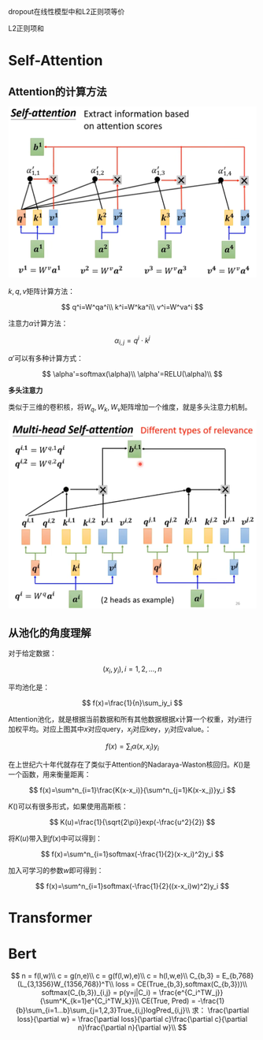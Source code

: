 dropout在线性模型中和L2正则项等价

L2正则项和

# Self-Attention

## Attention的计算方法

![](./img/self-attention.png)

$k,q,v$矩阵计算方法：

$$
q^i=W^qa^i\\
k^i=W^ka^i\\
v^i=W^va^i
$$

注意力$\alpha$计算方法：

$$
\alpha_{i,j}=q^i\cdot k^j
$$

$\alpha'$可以有多种计算方式：

$$
\alpha'=softmax(\alpha)\\
\alpha'=RELU(\alpha)\\
$$

**多头注意力**

类似于三维的卷积核，将$W_q,W_k,W_v$矩阵增加一个维度，就是多头注意力机制。

![multi-head_self_attention](./img/multi-head_self_attention.png)

## 从池化的角度理解

对于给定数据：

$$
(x_i,y_i),i=1,2,...,n
$$

平均池化是：

$$
f(x)=\frac{1}{n}\sum_iy_i
$$

Attention池化，就是根据当前数据和所有其他数据根据$x$计算一个权重，对$y$进行加权平均。对应上图其中$x$对应query，$x_j$对应key，$y_i$对应value。：

$$
f(x)=\sum_i\alpha(x,x_i)y_i
$$

在上世纪六十年代就存在了类似于Attention的Nadaraya-Waston核回归。$K()$是一个函数，用来衡量距离：

$$
f(x)=\sum^n_{i=1}\frac{K(x-x_i)}{\sum^n_{j=1}K(x-x_j)}y_i
$$

$K()$可以有很多形式，如果使用高斯核：

$$
K(u)=\frac{1}{\sqrt{2\pi}}exp(-\frac{u^2}{2})
$$

将$K(u)$带入到$f(x)$中可以得到：

$$
f(x)=\sum^n_{i=1}softmax(-\frac{1}{2}(x-x_i)^2)y_i
$$

加入可学习的参数$w$即可得到：

$$
f(x)=\sum^n_{i=1}softmax(-\frac{1}{2}((x-x_i)w)^2)y_i
$$

# Transformer

# Bert

$$
n = f(l,w)\\
c = g(n,e)\\
c = g(f(l,w),e)\\
c = h(l,w,e)\\
C_{b,3} = E_{b,768}(L_{3,1356}W_{1356,768})^T\\
loss = CE(True_{b,3},softmax(C_{b,3}))\\
softmax(C_{b,3})_{i,j} = p(y=j|C_i) = \frac{e^{C_i^TW_j}}{\sum^K_{k=1}e^{C_i^TW_k}}\\
CE(True, Pred) = -\frac{1}{b}\sum_{i=1...b}\sum_{j=1,2,3}True_{i,j}logPred_{i,j}\\
求：
\frac{\partial loss}{\partial w} = \frac{\partial loss}{\partial c}\frac{\partial c}{\partial n}\frac{\partial n}{\partial w}\\
$$
